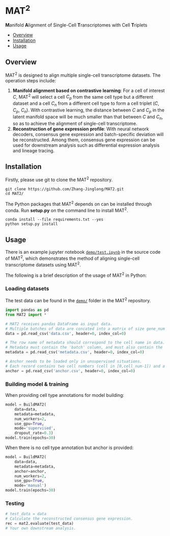 # MAT<sup>2</sup>

**M**anifold **A**lignment of Single-Cell **T**ranscriptomes with Cell **T**riplets

- [Overview](#overview)
- [Installation](#installation)
- [Usage](#usage)

## Overview

MAT<sup>2</sup> is designed to align multiple single-cell transcriptome datasets. The operation steps include:
1. **Manifold alignment based on contrastive learning**: For a cell of interest *C*, MAT<sup>2</sup> will select a cell *C<sub>p</sub>* from the same cell type but a different dataset and a cell *C<sub>n</sub>* from a different cell type to form a cell triplet (*C*, *C<sub>p</sub>*, *C<sub>n</sub>*). With contrastive learning, the distance between *C* and *C<sub>p</sub>* in the latent manifold space will be much smaller than that between *C* and *C<sub>n</sub>*, so as to achieve the alignment of single-cell transcriptome.
2. **Reconstruction of gene expression profile**: With neural network decoders, consensus gene expression and batch-specific deviation will be reconstructed. Among them, consensus gene expression can be used for downstream analysis such as differential expression analysis and lineage tracing.

## Installation

Firstly, please use git to clone the MAT<sup>2</sup> repository.

```
git clone https://github.com/Zhang-Jinglong/MAT2.git
cd MAT2/
```

The Python packages that MAT<sup>2</sup> depends on can be installed through conda. Run **setup.py** on the command line to install MAT<sup>2</sup>.
```
conda install --file requirements.txt --yes
python setup.py install
```

## Usage

There is an example jupyter notebook [`demo/test.ipynb`](demo/test.ipynb) in the source code of MAT<sup>2</sup>, which demonstrates the method of aligning single-cell transcriptome datasets using MAT<sup>2</sup>.

The following is a brief description of the usage of MAT<sup>2</sup> in Python:

### Loading datasets

The test data can be found in the [`demo/`](demo/) folder in the MAT<sup>2</sup> repository.

```Python
import pandas as pd
from MAT2 import *

# MAT2 receives pandas DataFrame as input data.
# Multiple batches of data are concated into a matrix of size gene_num * cell_num.
data = pd.read_csv('data.csv', header=0, index_col=0)

# The row name of metadata should correspond to the cell name in data.
# Metadata must contain the 'batch' column, and must also contain the 'type' column when supervised.
metadata = pd.read_csv('metadata.csv', header=0, index_col=0)

# Anchor needs to be loaded only in unsupervised situations.
# Each record contains two cell numbers (cell in [0,cell_num-1]) and a score (score in [0.0,1.0]).
anchor = pd.read_csv('anchor.csv', header=0, index_col=0)
```

### Building model & training

When providing cell type annotations for model building:

```Python
model = BuildMAT2(
    data=data,
    metadata=metadata,
    num_workers=2,
    use_gpu=True,
    mode='supervised',
    dropout_rate=0.3)
model.train(epochs=30)
```

When there is no cell type annotation but anchor is provided:

```Python
model = BuildMAT2(
    data=data,
    metadata=metadata,
    anchor=anchor,
    num_workers=2,
    use_gpu=True,
    mode='manual')
model.train(epochs=30)
```

### Testing

```Python
# test_data = data
# Calculate the reconstructed consensus gene expression.
rec = mat2.evaluate(test_data)
# Your own downstream analysis.
```

